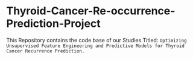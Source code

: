 # Thyroid-Cancer-Re-occurrence-Prediction-Project
This Repository contains the code base of our Studies Titled: `Optimizing Unsupervised Feature Engineering and Predictive Models for Thyroid Cancer Recurrence Prediction.`
